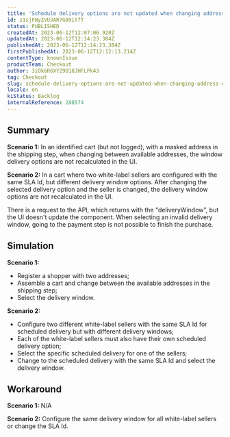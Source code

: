 ```yaml
---
title: 'Schedule delivery options are not updated when changing address or seller'
id: z1sjFNyZVUJAR7G95itfT
status: PUBLISHED
createdAt: 2023-06-12T12:07:06.920Z
updatedAt: 2023-06-12T12:14:23.384Z
publishedAt: 2023-06-12T12:14:23.384Z
firstPublishedAt: 2023-06-12T12:12:13.214Z
contentType: knownIssue
productTeam: Checkout
author: 3iOk6R6XYZ9O18JHFLPk43
tag: Checkout
slug: schedule-delivery-options-are-not-updated-when-changing-address-or-seller
locale: en
kiStatus: Backlog
internalReference: 288574
---
```


## Summary

__Scenario 1:__ In an identified cart (but not logged), with a masked address in the shipping step, when changing between available addresses, the window delivery options are not recalculated in the UI. 

__Scenario 2:__ In a cart where two white-label sellers are configured with the same SLA Id, but different delivery window options. After changing the selected delivery option and the seller is changed, the delivery window options are not recalculated in the UI.

There is a request to the API, which returns with the "deliveryWindow", but the UI doesn't update the component. When selecting an invalid delivery window, going to the payment step is not possible to finish the purchase.

## Simulation

__Scenario 1:__

- Register a shopper with two addresses;
- Assemble a cart and change between the available addresses in the shipping step;
- Select the delivery window.

__Scenario 2:__

- Configure two different white-label sellers with the same SLA Id for scheduled delivery but with different delivery windows;
- Each of the white-label sellers must also have their own scheduled delivery option;
- Select the specific scheduled delivery for one of the sellers;
- Change to the scheduled delivery with the same SLA Id and select the delivery window.

## Workaround

__Scenario 1:__ N/A

__Scenario 2:__ Configure the same delivery window for all white-label sellers or change the SLA Id.

